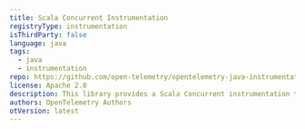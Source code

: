 ```yaml
---
title: Scala Concurrent Instrumentation
registryType: instrumentation
isThirdParty: false
language: java
tags:
  - java
  - instrumentation
repo: https://github.com/open-telemetry/opentelemetry-java-instrumentation/tree/main/instrumentation/scala-executors
license: Apache 2.0
description: This library provides a Scala Concurrent instrumentation to track requests through OpenTelemetry.
authors: OpenTelemetry Authors
otVersion: latest
---
```

